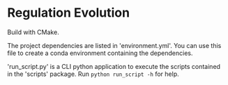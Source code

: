 # Regulation Evolution


Build with CMake.

The project dependencies are listed in 'environment.yml'. You can use this file to create a 
conda environment containing the dependencies. 

'run_script.py' is a CLI python application to execute the scripts contained in the 
'scripts' package. Run ``python run_script -h`` for help.

